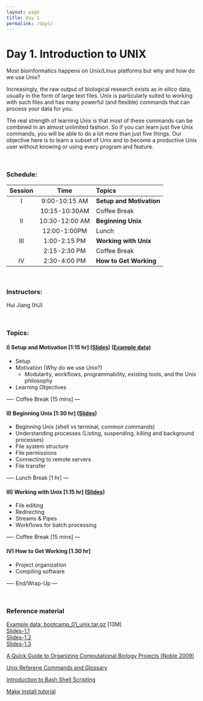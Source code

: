 ```yaml
---
layout: page
title: Day 1 
permalink: /day1/
---
```


# Day 1. Introduction to UNIX
Most bioinformatics happens on Unix/Linux platforms but why and how do we use Unix?

Increasingly, the raw output of biological research exists as _in silico_ data, usually in the form of large text files. Unix is particularly suited to working with such files and has many powerful (and flexible) commands that can process your data for you. 

The real strength of learning Unix is that most of these commands can be combined in an almost unlimited fashion. So if you can learn just five Unix commands, you will be able to do a lot more than just five things. Our objective here is to learn a subset of Unix and to become a productive Unix user without knowing or using every program and feature.

<br>

### Schedule:

| Session | Time           | Topics                   | 
| :-----: |:--------------:| :----------------------- | 
| I       | 9:00-10:15 AM  | **Setup and Motivation** | 
|         | 10:15-10:30AM  | Coffee Break             | 
| II      | 10:30-12:00 AM | **Beginning Unix**       | 
|         | 12:00-1:00PM   | Lunch                    | 
| III     | 1:00-2:15 PM   | **Working with Unix**    | 
|         | 2:15-2:30 PM   | Coffee Break             | 
| IV      | 2:30-4:00 PM   | **How to Get Working**   | 


<br>

### Instructors:
Hui Jiang (HJ)

<br>

### Topics:

#### I)   Setup and Motivation [1:15 hr] ([Slides](../class-material/slides_day1-1_unix-motivation.pdf))  ([Example data](../class-material/bootcamp_01_unix.tar.gz))  
- Setup
- Motivation (Why do we use Unix?)
	- Modularity, workflows, programmability, existing tools, and the Unix philosophy
- Learning Objectives


—- Coffee Break [15 mins] —  

#### II)   Beginning Unix [1:30 hr] ([Slides](../class-material/Unix_day1_Hui.pdf))
- Beginning Unix (shell vs terminal, common commands)
- Understanding processes (Listing, suspending, killing and background processes)
- File system structure
- File permissions
- Connecting to remote servers
- File transfer


—- Lunch Break [1 hr] —  

#### III)   Working with Unix [1.15 hr] ([Slides](../class-material/slides_day1-3_unix-work.pdf))
- File editing
- Redirecting
- Streams & Pipes 
- Workflows for batch processing 


—- Coffee Break [15 mins] —  

#### IV)   How to Get Working [1.30 hr] 
- Project organization   
- Compiling software


—- End/Wrap-Up —

<br>

### Reference material
[Example data: bootcamp_01_unix.tar.gz](../class-material/bootcamp_01_unix.tar.gz) [13M]  
[Slides-1.1](../class-material/slides_day1-1_unix-motivation.pdf)  
[Slides-1.2](../class-material/slides_day1-2_unix-intro.pdf)  
[Slides-1.3](../class-material/slides_day1-3_unix-work.pdf)  

<!--- files dont exist yet... 
[Slides-1.4](../class-material/slides_day1-4_unix-compiling.pdf)  
-->


[A Quick Guide to Organizing Computational Biology Projects (Noble 2009)](http://journals.plos.org/ploscompbiol/article?id=10.1371/journal.pcbi.1000424)  

[Unix Referene Commands and Glossary](../class-material/unix-reference.html)  

[Introduction to Bash Shell Scripting](https://en.wikibooks.org/wiki/Bash_Shell_Scripting)  

[Make Install tutorial](http://www.ee.surrey.ac.uk/Teaching/Unix/unix7.html)  


  

